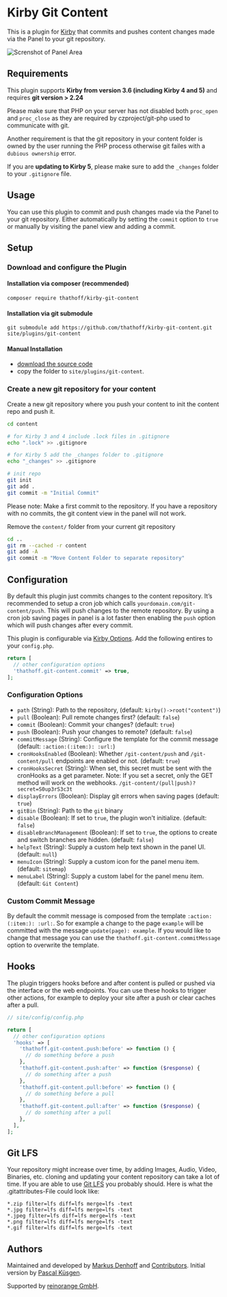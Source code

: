 # Kirby Git Content

This is a plugin for [Kirby](http://getkirby.com/) that commits and pushes content changes made via the Panel to your git repository.

![Screnshot of Panel Area](/.github/screenshot.png?raw=true)

## Requirements

This plugin supports **Kirby from version 3.6 (including Kirby 4 and 5)** and requires **git version > 2.24**

Please make sure that PHP on your server has not disabled both `proc_open` and `proc_close` as they are required
by czproject/git-php used to communicate with git.

Another requirement is that the git repository in your content folder is owned by the user running the PHP process
otherwise git failes with a `dubious ownership` error.

If you are **updating to Kirby 5**, please make sure to add the `_changes` folder to your `.gitignore` file.

## Usage

You can use this plugin to commit and push changes made via the Panel to your git repository. Either automatically
by setting the `commit` option to `true` or manually by visiting the panel view and adding a commit.

## Setup

### Download and configure the Plugin

#### Installation via composer (recommended)

`composer require thathoff/kirby-git-content`

#### Installation via git submodule

`git submodule add https://github.com/thathoff/kirby-git-content.git site/plugins/git-content`

#### Manual Installation
- [download the source code](https://github.com/thathoff/kirby-git-content/archive/master.zip)
- copy the folder to `site/plugins/git-content`.


### Create a new git repository for your content

Create a new git repository where you push your content to init the content repo and push it.

```bash
cd content

# for Kirby 3 and 4 include .lock files in .gitignore
echo ".lock" >> .gitignore

# for Kirby 5 add the _changes folder to .gitignore
echo "_changes" >> .gitignore

# init repo
git init
git add .
git commit -m "Initial Commit"
```

Please note: Make a first commit to the repository. If you have a repository with no commits, the git content view
in the panel will not work.

Remove the `content/` folder from your current git repository

```bash
cd ..
git rm --cached -r content
git add -A
git commit -m "Move Content Folder to separate repository"
```

## Configuration

By default this plugin just commits changes to the content repository. It’s recommended to setup a cron job
which calls `yourdomain.com/git-content/push`. This will push changes to the remote repository. By using a cron job
saving pages in panel is a lot faster then enabling the `push` option which will push changes after every commit.

This plugin is configurable via [Kirby Options](https://getkirby.com/docs/guide/configuration). Add the following entires to your `config.php`.

```php
return [
  // other configuration options
  'thathoff.git-content.commit' => true,
];
```

### Configuration Options

- `path` (String): Path to the repository, (default: `kirby()->root("content")`)
- `pull` (Boolean): Pull remote changes first? (default: `false`)
- `commit` (Boolean): Commit your changes? (default: `true`)
- `push` (Boolean): Push your changes to remote? (default: `false`)
- `commitMessage` (String): Configure the template for the commit message (default: `:action:(:item:): :url:`)
- `cronHooksEnabled` (Boolean): Whether `/git-content/push` and `/git-content/pull` endpoints are enabled or not. (default: `true`)
- `cronHooksSecret` (String): When set, this secret must be sent with the cronHooks as a get parameter.  Note: If you set
  a secret, only the GET method will work on the webhooks.   `/git-content/(pull|push)?secret=S0up3rS3c3t`
- `displayErrors` (Boolean): Display git errors when saving pages (default: `true`)
- `gitBin` (String): Path to the `git` binary
- `disable` (Boolean): If set to `true`, the plugin won't initialize. (default: `false`)
- `disableBranchManagement` (Boolean): If set to `true`, the options to create and switch branches are hidden. (default: `false`)
- `helpText` (String): Supply a custom help text shown in the panel UI. (default: `null`)
- `menuIcon` (String): Supply a custom icon for the panel menu item. (default: `sitemap`)
- `menuLabel` (String): Supply a custom label for the panel menu item. (default: `Git Content`)

### Custom Commit Message

By default the commit message is composed from the template `:action:(:item:): :url:`. So for example a change to
the page `example` will be committed with the message `update(page): example`. If you would like to change that
message you can use the `thathoff.git-content.commitMessage` option to overwrite the template.

## Hooks

The plugin triggers hooks before and after content is pulled or pushed via the interface or the web endpoints.
You can use these hooks to trigger other actions, for example to deploy your site after a push or clear caches
after a pull.

```php
// site/config/config.php

return [
  // other configuration options
  'hooks' => [
    'thathoff.git-content.push:before' => function () {
      // do something before a push
    },
    'thathoff.git-content.push:after' => function ($response) {
      // do something after a push
    },
    'thathoff.git-content.pull:before' => function () {
      // do something before a pull
    },
    'thathoff.git-content.pull:after' => function ($response) {
      // do something after a pull
    },
  ],
];
```

## Git LFS
Your repository might increase over time, by adding Images, Audio, Video, Binaries, etc.
cloning and updating your content repository can take a lot of time. If you are able to use
[Git LFS](https://git-lfs.github.com/) you probably should. Here is what the .gitattributes-File could look like:

```
*.zip filter=lfs diff=lfs merge=lfs -text
*.jpg filter=lfs diff=lfs merge=lfs -text
*.jpeg filter=lfs diff=lfs merge=lfs -text
*.png filter=lfs diff=lfs merge=lfs -text
*.gif filter=lfs diff=lfs merge=lfs -text
```

## Authors

Maintained and developed by [Markus Denhoff](https://markus.denhoff.com) and [Contributors](https://github.com/thathoff/kirby-git-content/graphs/contributors). Initial version by [Pascal Küsgen](https://github.com/Pascalmh).

Supported by [reinorange GmbH](https://reinorange.com).
